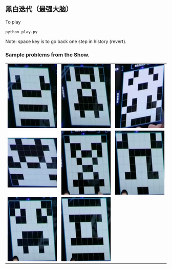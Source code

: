 ## 黑白迭代（最强大脑）

To play
```
python play.py
```

Note: space key is to go back one step in history (revert).

### Sample problems from the Show.

| | | |
|:-------------------------:|:-------------------------:|:-------------------------:|
| <img src="./problems/1.png" width="200" height="200"> | <img src="./problems/2.png" width="200" height="200"> | <img src="./problems/3.png" width="200" height="200"> |
| <img src="./problems/4.png" width="200" height="200"> | <img src="./problems/5.png" width="200" height="200"> | <img src="./problems/6.png" width="200" height="200"> |
|<img src="./problems/7.png" width="200" height="200"> | <img src="./problems/8.png" width="200" height="200"> ||
